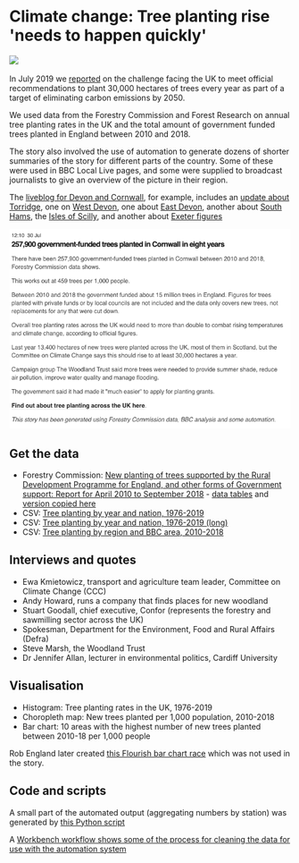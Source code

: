 # Climate change: Tree planting rise 'needs to happen quickly'

![](https://ichef.bbci.co.uk/news/624/cpsprodpb/3AB7/production/_108113051_treeplanting1-nc.png)

In July 2019 we [reported](https://www.bbc.co.uk/news/uk-england-47541491) on the challenge facing the UK to meet official recommendations to plant 30,000 hectares of trees every year as part of a target of eliminating carbon emissions by 2050.

We used data from the Forestry Commission and Forest Research on annual tree planting rates in the UK and the total amount of government funded trees planted in England between 2010 and 2018.

The story also involved the use of automation to generate dozens of shorter summaries of the story for different parts of the country. Some of these were used in BBC Local Live pages, and some were supplied to broadcast journalists to give an overview of the picture in their region. 

The [liveblog for Devon and Cornwall](https://www.bbc.co.uk/news/live/uk-england-devon-49083027), for example, includes an [update about Torridge](https://www.bbc.co.uk/news/live/uk-england-devon-49083027?ns_mchannel=social&ns_source=twitter&ns_campaign=bbc_live&ns_linkname=5d4023a672af49066398061b%2643%2C800%20government-funded%20trees%20planted%20in%20Torridge%20in%20eight%20years%20%262019-07-30T15%3A50%3A52.716Z&ns_fee=0&pinned_post_locator=urn:asset:87aa3ecd-6caa-44a0-9315-fc9e5c962986&pinned_post_asset_id=5d4023a672af49066398061b&pinned_post_type=share), one on [West Devon](https://www.bbc.co.uk/news/live/uk-england-devon-49083027?ns_mchannel=social&ns_source=twitter&ns_campaign=bbc_live&ns_linkname=5d4023a951ae87065597c850%2660%2C600%20government-funded%20trees%20planted%20in%20West%20Devon%20in%20eight%20years%20%262019-07-30T14%3A47%3A44.446Z&ns_fee=0&pinned_post_locator=urn:asset:adc3b7ff-64b7-4d34-b514-6c4e7aae3ca8&pinned_post_asset_id=5d4023a951ae87065597c850&pinned_post_type=share), one about [East Devon](https://www.bbc.co.uk/news/live/uk-england-devon-49083027?ns_mchannel=social&ns_source=twitter&ns_campaign=bbc_live&ns_linkname=5d4023a851ae87065597c84f%2655%2C500%20government-funded%20trees%20planted%20in%20East%20Devon%20in%20eight%20years%20%262019-07-30T14%3A27%3A49.596Z&ns_fee=0&pinned_post_locator=urn:asset:7ea49b7c-8042-48a6-ba83-702f5225a50a&pinned_post_asset_id=5d4023a851ae87065597c84f&pinned_post_type=share), another about [South Hams](https://www.bbc.co.uk/news/live/uk-england-devon-49083027?ns_mchannel=social&ns_source=twitter&ns_campaign=bbc_live&ns_linkname=5d4023a328b0fb067d70ed59%2676%2C100%20government-funded%20trees%20planted%20in%20South%20Hams%20in%20eight%20years%20%262019-07-30T14%3A25%3A10.100Z&ns_fee=0&pinned_post_locator=urn:asset:d5a1244d-05fc-4e47-aa71-d8423f2a4b92&pinned_post_asset_id=5d4023a328b0fb067d70ed59&pinned_post_type=share), the [Isles of Scilly](https://www.bbc.co.uk/news/live/uk-england-devon-49083027?ns_mchannel=social&ns_source=twitter&ns_campaign=bbc_live&ns_linkname=5d40239d28b0fb067d70ed56%26No%20government-funded%20trees%20planted%20on%20the%20Isles%20of%20Scilly%20in%20eight%20years%20%262019-07-30T13%3A48%3A41.226Z&ns_fee=0&pinned_post_locator=urn:asset:36c2ec48-d375-45c6-98d1-e7ffe17a1be9&pinned_post_asset_id=5d40239d28b0fb067d70ed56&pinned_post_type=share), and another about [Exeter figures](https://www.bbc.co.uk/news/live/uk-england-devon-49083027?ns_mchannel=social&ns_source=twitter&ns_campaign=bbc_live&ns_linkname=5d4023b751ae87065597c852%2620%2C000%20government-funded%20trees%20planted%20in%20Exeter%20in%20eight%20years%20%262019-07-30T13%3A45%3A01.105Z&ns_fee=0&pinned_post_locator=urn:asset:80b0d07f-8ee2-4831-977b-5b6306c375ac&pinned_post_asset_id=5d4023b751ae87065597c852&pinned_post_type=share)

![](https://raw.githubusercontent.com/BBC-Data-Unit/tree-planting/master/treestory_automated_cornwall.png)

## Get the data

* Forestry Commission: [New planting of trees supported by the Rural Development Programme for England, and other forms of Government support: Report for April 2010 to September 2018](https://www.gov.uk/government/statistics/new-planting-of-trees-supported-by-the-rural-development-programme-for-england-and-other-forms-of-government-support-report-for-april-2010-to-septem) - [data tables](https://assets.publishing.service.gov.uk/government/uploads/system/uploads/attachment_data/file/779804/FC_New_Planting_Trees_England_Apr10_Sep18_Constituencies_LAs_Data_Tables.xlsx) and [version copied here](https://github.com/BBC-Data-Unit/tree-planting/blob/master/FC_New_Planting_Trees_England_Apr10_Sep18_Constituencies_LAs_Data_Tables%20(1).xlsx)
* CSV: [Tree planting by year and nation, 1976-2019](https://github.com/BBC-Data-Unit/tree-planting/blob/master/treeplant.csv)
* CSV: [Tree planting by year and nation, 1976-2019 (long)](https://github.com/BBC-Data-Unit/tree-planting/blob/master/treeplantnation.csv)
* CSV: [Tree planting by region and BBC area, 2010-2018](https://github.com/BBC-Data-Unit/tree-planting/blob/master/trees.csv)

## Interviews and quotes

* Ewa Kmietowicz, transport and agriculture team leader, Committee on Climate Change (CCC)
* Andy Howard, runs a company that finds places for new woodland
* Stuart Goodall, chief executive, Confor (represents the forestry and sawmilling sector across the UK)
* Spokesman, Department for the Environment, Food and Rural Affairs (Defra)
* Steve Marsh, the Woodland Trust
* Dr Jennifer Allan, lecturer in environmental politics, Cardiff University

## Visualisation

* Histogram: Tree planting rates in the UK, 1976-2019
* Choropleth map: New trees planted per 1,000 population, 2010-2018
* Bar chart: 10 areas with the highest number of new trees planted between 2010-18 per 1,000 people 

Rob England later created [this Flourish bar chart race](https://public.flourish.studio/visualisation/1015193/) which was not used in the story. 

## Code and scripts

A small part of the automated output (aggregating numbers by station) was generated by [this Python script](https://github.com/BBC-Data-Unit/tree-planting/blob/master/trees_per_station.py)

A [Workbench workflow shows some of the process for cleaning the data for use with the automation system](https://app.workbenchdata.com/workflows/24186/)


